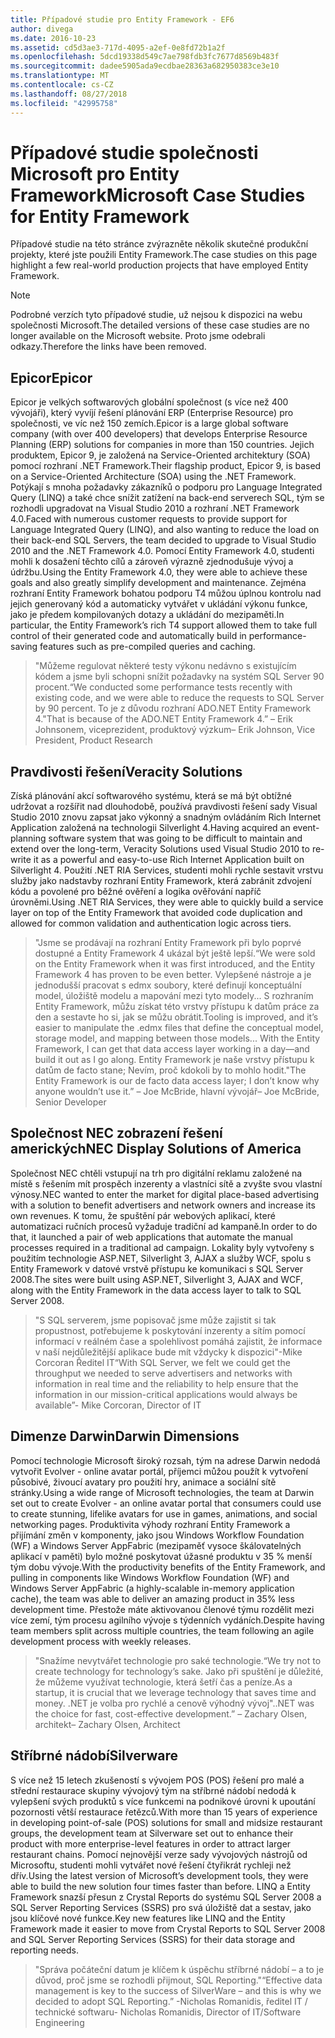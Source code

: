 ```yaml
---
title: Případové studie pro Entity Framework - EF6
author: divega
ms.date: 2016-10-23
ms.assetid: cd5d3ae3-717d-4095-a2ef-0e8fd72b1a2f
ms.openlocfilehash: 5dcd19338d549c7ae798fdb3fc7677d8569b483f
ms.sourcegitcommit: dadee5905ada9ecdbae28363a682950383ce3e10
ms.translationtype: MT
ms.contentlocale: cs-CZ
ms.lasthandoff: 08/27/2018
ms.locfileid: "42995758"
---
```

# <a name="microsoft-case-studies-for-entity-framework"></a><span data-ttu-id="36bc3-102">Případové studie společnosti Microsoft pro Entity Framework</span><span class="sxs-lookup"><span data-stu-id="36bc3-102">Microsoft Case Studies for Entity Framework</span></span>
<span data-ttu-id="36bc3-103">Případové studie na této stránce zvýrazněte několik skutečné produkční projekty, které jste použili Entity Framework.</span><span class="sxs-lookup"><span data-stu-id="36bc3-103">The case studies on this page highlight a few real-world production projects that have employed Entity Framework.</span></span>
> [!NOTE]
> <span data-ttu-id="36bc3-104">Podrobné verzích tyto případové studie, už nejsou k dispozici na webu společnosti Microsoft.</span><span class="sxs-lookup"><span data-stu-id="36bc3-104">The detailed versions of these case studies are no longer available on the Microsoft website.</span></span> <span data-ttu-id="36bc3-105">Proto jsme odebrali odkazy.</span><span class="sxs-lookup"><span data-stu-id="36bc3-105">Therefore the links have been removed.</span></span>

## <a name="epicor"></a><span data-ttu-id="36bc3-106">Epicor</span><span class="sxs-lookup"><span data-stu-id="36bc3-106">Epicor</span></span>
<span data-ttu-id="36bc3-107">Epicor je velkých softwarových globální společnost (s více než 400 vývojáři), který vyvíjí řešení plánování ERP (Enterprise Resource) pro společnosti, ve víc než 150 zemích.</span><span class="sxs-lookup"><span data-stu-id="36bc3-107">Epicor is a large global software company (with over 400 developers) that develops Enterprise Resource Planning (ERP) solutions for companies in more than 150 countries.</span></span>
<span data-ttu-id="36bc3-108">Jejich produktem, Epicor 9, je založená na Service-Oriented architektury (SOA) pomocí rozhraní .NET Framework.</span><span class="sxs-lookup"><span data-stu-id="36bc3-108">Their flagship product, Epicor 9, is based on a Service-Oriented Architecture (SOA) using the .NET Framework.</span></span>
<span data-ttu-id="36bc3-109">Potýkají s mnoha požadavky zákazníků o podporu pro Language Integrated Query (LINQ) a také chce snížit zatížení na back-end serverech SQL, tým se rozhodli upgradovat na Visual Studio 2010 a rozhraní .NET Framework 4.0.</span><span class="sxs-lookup"><span data-stu-id="36bc3-109">Faced with numerous customer requests to provide support for Language Integrated Query (LINQ), and also wanting to reduce the load on their back-end SQL Servers, the team decided to upgrade to Visual Studio 2010 and the .NET Framework 4.0.</span></span>
<span data-ttu-id="36bc3-110">Pomocí Entity Framework 4.0, studenti mohli k dosažení těchto cílů a zároveň výrazně zjednodušuje vývoj a údržbu.</span><span class="sxs-lookup"><span data-stu-id="36bc3-110">Using the Entity Framework 4.0, they were able to achieve these goals and also greatly simplify development and maintenance.</span></span>
<span data-ttu-id="36bc3-111">Zejména rozhraní Entity Framework bohatou podporu T4 můžou úplnou kontrolu nad jejich generovaný kód a automaticky vytvářet v ukládání výkonu funkce, jako je předem kompilovaných dotazy a ukládání do mezipaměti.</span><span class="sxs-lookup"><span data-stu-id="36bc3-111">In particular, the Entity Framework’s rich T4 support allowed them to take full control of their generated code and automatically build in performance-saving features such as pre-compiled queries and caching.</span></span>

> <span data-ttu-id="36bc3-112">"Můžeme regulovat některé testy výkonu nedávno s existujícím kódem a jsme byli schopni snížit požadavky na systém SQL Server 90 procent.</span><span class="sxs-lookup"><span data-stu-id="36bc3-112">“We conducted some performance tests recently with existing code, and we were able to reduce the requests to SQL Server by 90 percent.</span></span>
<span data-ttu-id="36bc3-113">To je z důvodu rozhraní ADO.NET Entity Framework 4."</span><span class="sxs-lookup"><span data-stu-id="36bc3-113">That is because of the ADO.NET Entity Framework 4.”</span></span> <span data-ttu-id="36bc3-114">– Erik Johnsonem, viceprezident, produktový výzkum</span><span class="sxs-lookup"><span data-stu-id="36bc3-114">– Erik Johnson, Vice President, Product Research</span></span>  

## <a name="veracity-solutions"></a><span data-ttu-id="36bc3-115">Pravdivosti řešení</span><span class="sxs-lookup"><span data-stu-id="36bc3-115">Veracity Solutions</span></span>
<span data-ttu-id="36bc3-116">Získá plánování akcí softwarového systému, která se má být obtížné udržovat a rozšířit nad dlouhodobě, používá pravdivosti řešení sady Visual Studio 2010 znovu zapsat jako výkonný a snadným ovládáním Rich Internet Application založená na technologii Silverlight 4.</span><span class="sxs-lookup"><span data-stu-id="36bc3-116">Having acquired an event-planning software system that was going to be difficult to maintain and extend over the long-term, Veracity Solutions used Visual Studio 2010 to re-write it as a powerful and easy-to-use Rich Internet Application built on Silverlight 4.</span></span>
<span data-ttu-id="36bc3-117">Použití .NET RIA Services, studenti mohli rychle sestavit vrstvu služby jako nadstavby rozhraní Entity Framework, která zabránit zdvojení kódu a povolené pro běžné ověření a logika ověřování napříč úrovněmi.</span><span class="sxs-lookup"><span data-stu-id="36bc3-117">Using .NET RIA Services, they were able to quickly build a service layer on top of the Entity Framework that avoided code duplication and allowed for common validation and authentication logic across tiers.</span></span>  

> <span data-ttu-id="36bc3-118">"Jsme se prodávají na rozhraní Entity Framework při bylo poprvé dostupné a Entity Framework 4 ukázal být ještě lepší.</span><span class="sxs-lookup"><span data-stu-id="36bc3-118">“We were sold on the Entity Framework when it was first introduced, and the Entity Framework 4 has proven to be even better.</span></span>
<span data-ttu-id="36bc3-119">Vylepšené nástroje a je jednodušší pracovat s edmx soubory, které definují konceptuální model, úložiště modelu a mapování mezi tyto modely... S rozhraním Entity Framework, můžu získat této vrstvy přístupu k datům práce za den a sestavte ho si, jak se můžu obrátit.</span><span class="sxs-lookup"><span data-stu-id="36bc3-119">Tooling is improved, and it’s easier to manipulate the .edmx files that define the conceptual model, storage model, and mapping between those models... With the Entity Framework, I can get that data access layer working in a day—and build it out as I go along.</span></span>
<span data-ttu-id="36bc3-120">Entity Framework je naše vrstvy přístupu k datům de facto stane; Nevím, proč kdokoli by to mohlo hodit."</span><span class="sxs-lookup"><span data-stu-id="36bc3-120">The Entity Framework is our de facto data access layer; I don’t know why anyone wouldn’t use it.”</span></span> <span data-ttu-id="36bc3-121">– Joe McBride, hlavní vývojář</span><span class="sxs-lookup"><span data-stu-id="36bc3-121">– Joe McBride, Senior Developer</span></span>

## <a name="nec-display-solutions-of-america"></a><span data-ttu-id="36bc3-122">Společnost NEC zobrazení řešení amerických</span><span class="sxs-lookup"><span data-stu-id="36bc3-122">NEC Display Solutions of America</span></span>
<span data-ttu-id="36bc3-123">Společnost NEC chtěli vstupují na trh pro digitální reklamu založené na místě s řešením mít prospěch inzerenty a vlastníci sítě a zvyšte svou vlastní výnosy.</span><span class="sxs-lookup"><span data-stu-id="36bc3-123">NEC wanted to enter the market for digital place-based advertising with a solution to benefit advertisers and network owners and increase its own revenues.</span></span>
<span data-ttu-id="36bc3-124">K tomu, že spuštění pár webových aplikací, které automatizaci ručních procesů vyžaduje tradiční ad kampaně.</span><span class="sxs-lookup"><span data-stu-id="36bc3-124">In order to do that, it launched a pair of web applications that automate the manual processes required in a traditional ad campaign.</span></span>
<span data-ttu-id="36bc3-125">Lokality byly vytvořeny s použitím technologie ASP.NET, Silverlight 3, AJAX a služby WCF, spolu s Entity Framework v datové vrstvě přístupu ke komunikaci s SQL Server 2008.</span><span class="sxs-lookup"><span data-stu-id="36bc3-125">The sites were built using ASP.NET, Silverlight 3, AJAX and WCF, along with the Entity Framework in the data access layer to talk to SQL Server 2008.</span></span>

> <span data-ttu-id="36bc3-126">"S SQL serverem, jsme popisovač jsme může zajistit si tak propustnost, potřebujeme k poskytování inzerenty a sítím pomocí informací v reálném čase a spolehlivost pomáhá zajistit, že informace v naší nejdůležitější aplikace bude mít vždycky k dispozici"-Mike Corcoran Ředitel IT</span><span class="sxs-lookup"><span data-stu-id="36bc3-126">“With SQL Server, we felt we could get the throughput we needed to serve advertisers and networks with information in real time and the reliability to help ensure that the information in our mission-critical applications would always be available”- Mike Corcoran, Director of IT</span></span>

## <a name="darwin-dimensions"></a><span data-ttu-id="36bc3-127">Dimenze Darwin</span><span class="sxs-lookup"><span data-stu-id="36bc3-127">Darwin Dimensions</span></span>
<span data-ttu-id="36bc3-128">Pomocí technologie Microsoft široký rozsah, tým na adrese Darwin nedodá vytvořit Evolver - online avatar portál, příjemci můžou použít k vytvoření působivé, živoucí avatary pro použití hry, animace a sociální sítě stránky.</span><span class="sxs-lookup"><span data-stu-id="36bc3-128">Using a wide range of Microsoft technologies, the team at Darwin set out to create Evolver - an online avatar portal that consumers could use to create stunning, lifelike avatars for use in games, animations, and social networking pages.</span></span>
<span data-ttu-id="36bc3-129">Produktivita výhody rozhraní Entity Framework a přijímání změn v komponenty, jako jsou Windows Workflow Foundation (WF) a Windows Server AppFabric (mezipaměť vysoce škálovatelných aplikací v paměti) bylo možné poskytovat úžasné produktu v 35 % menší tým dobu vývoje.</span><span class="sxs-lookup"><span data-stu-id="36bc3-129">With the productivity benefits of the Entity Framework, and pulling in components like Windows Workflow Foundation (WF) and Windows Server AppFabric (a highly-scalable in-memory application cache), the team was able to deliver an amazing product in 35% less development time.</span></span>
<span data-ttu-id="36bc3-130">Přestože máte aktivovanou členové týmu rozdělit mezi více zemí, tým procesu agilního vývoje s týdenních vydáních.</span><span class="sxs-lookup"><span data-stu-id="36bc3-130">Despite having team members split across multiple countries, the team following an agile development process with weekly releases.</span></span>

 > <span data-ttu-id="36bc3-131">"Snažíme nevytvářet technologie pro saké technologie.</span><span class="sxs-lookup"><span data-stu-id="36bc3-131">“We try not to create technology for technology’s sake.</span></span> <span data-ttu-id="36bc3-132">Jako při spuštění je důležité, že můžeme využívat technologie, která šetří čas a peníze.</span><span class="sxs-lookup"><span data-stu-id="36bc3-132">As a startup, it is crucial that we leverage technology that saves time and money.</span></span>
 <span data-ttu-id="36bc3-133">.NET je volba pro rychlé a cenově výhodný vývoj".</span><span class="sxs-lookup"><span data-stu-id="36bc3-133">.NET was the choice for fast, cost-effective development.”</span></span> <span data-ttu-id="36bc3-134">– Zachary Olsen, architekt</span><span class="sxs-lookup"><span data-stu-id="36bc3-134">– Zachary Olsen, Architect</span></span>  

## <a name="silverware"></a><span data-ttu-id="36bc3-135">Stříbrné nádobí</span><span class="sxs-lookup"><span data-stu-id="36bc3-135">Silverware</span></span>
<span data-ttu-id="36bc3-136">S více než 15 letech zkušeností s vývojem POS (POS) řešení pro malé a střední restaurace skupiny vývojový tým na stříbrné nádobí nedodá k vylepšení svých produktů s více funkcemi na podnikové úrovni k upoutání pozornosti větší restaurace řetězců.</span><span class="sxs-lookup"><span data-stu-id="36bc3-136">With more than 15 years of experience in developing point-of-sale (POS) solutions for small and midsize restaurant groups, the development team at Silverware set out to enhance their product with more enterprise-level features in order to attract larger restaurant chains.</span></span>
<span data-ttu-id="36bc3-137">Pomocí nejnovější verze sady vývojových nástrojů od Microsoftu, studenti mohli vytvářet nové řešení čtyřikrát rychleji než dřív.</span><span class="sxs-lookup"><span data-stu-id="36bc3-137">Using the latest version of Microsoft’s development tools, they were able to build the new solution four times faster than before.</span></span>
<span data-ttu-id="36bc3-138">LINQ a Entity Framework snazší přesun z Crystal Reports do systému SQL Server 2008 a SQL Server Reporting Services (SSRS) pro svá úložiště dat a sestav, jako jsou klíčové nové funkce.</span><span class="sxs-lookup"><span data-stu-id="36bc3-138">Key new features like LINQ and the Entity Framework made it easier to move from Crystal Reports to SQL Server 2008 and SQL Server Reporting Services (SSRS) for their data storage and reporting needs.</span></span>

> <span data-ttu-id="36bc3-139">"Správa počáteční datum je klíčem k úspěchu stříbrné nádobí – a to je důvod, proč jsme se rozhodli přijmout, SQL Reporting."</span><span class="sxs-lookup"><span data-stu-id="36bc3-139">“Effective data management is key to the success of SilverWare – and this is why we decided to adopt SQL Reporting.”</span></span> <span data-ttu-id="36bc3-140">-Nicholas Romanidis, ředitel IT / technické softwaru</span><span class="sxs-lookup"><span data-stu-id="36bc3-140">- Nicholas Romanidis, Director of IT/Software Engineering</span></span>
